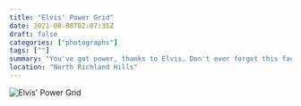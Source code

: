 ```yaml
---
title: "Elvis' Power Grid"
date: 2021-08-08T02:07:35Z
draft: false
categories: ["photographs"]
tags: [""]
summary: "You've got power, thanks to Elvis. Don't ever forget this fact. "
location: "North Richland Hills"
---
```


![Elvis' Power Grid](/img/photos/elvisPower.jpg)
